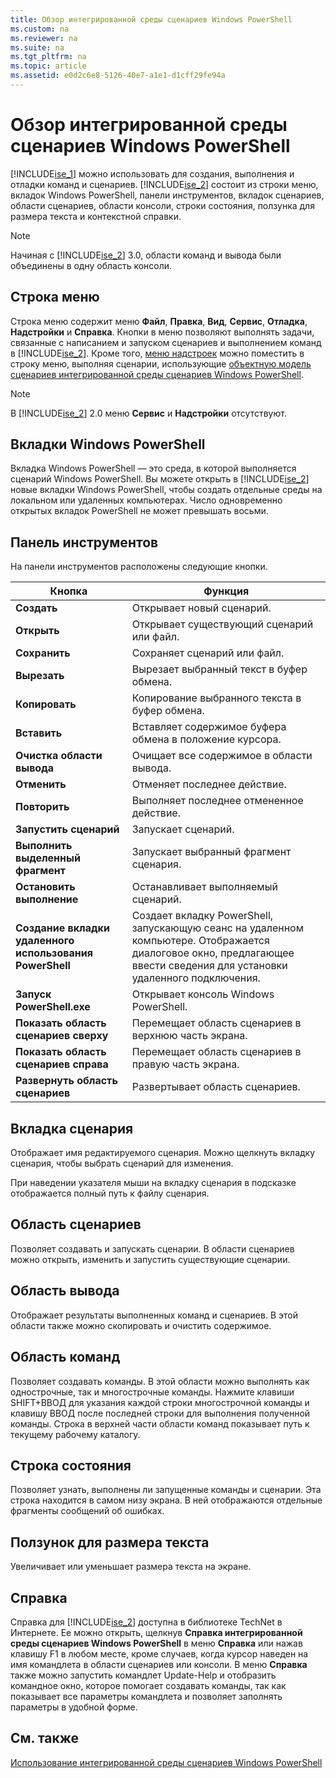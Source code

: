 ```yaml
---
title: Обзор интегрированной среды сценариев Windows PowerShell
ms.custom: na
ms.reviewer: na
ms.suite: na
ms.tgt_pltfrm: na
ms.topic: article
ms.assetid: e0d2c6e8-5126-40e7-a1e1-d1cff29fe94a
---
```

# Обзор интегрированной среды сценариев Windows PowerShell
[!INCLUDE[ise_1](../Token/ise_1_md.md)] можно использовать для создания, выполнения и отладки команд и сценариев. [!INCLUDE[ise_2](../Token/ise_2_md.md)] состоит из строки меню, вкладок Windows PowerShell, панели инструментов, вкладок сценариев, области сценариев, области консоли, строки состояния, ползунка для размера текста и контекстной справки.

> [!NOTE]
> Начиная с [!INCLUDE[ise_2](../Token/ise_2_md.md)] 3.0, области команд и вывода были объединены в одну область консоли.

## Строка меню
Строка меню содержит меню **Файл**, **Правка**, **Вид**, **Сервис**, **Отладка**, **Надстройки** и **Справка**. Кнопки в меню позволяют выполнять задачи, связанные с написанием и запуском сценариев и выполнением команд в [!INCLUDE[ise_2](../Token/ise_2_md.md)]. Кроме того, [меню надстроек](https://technet.microsoft.com/en-us/library/412dd662-417a-4661-ada2-558802d0f6d2#submenus) можно поместить в строку меню, выполняя сценарии, использующие [объектную модель сценариев интегрированной среды сценариев Windows PowerShell](https://technet.microsoft.com/en-us/library/1737ddb7-c20d-4e6b-a0d3-68cc2650f2a1).

> [!NOTE]
> В [!INCLUDE[ise_2](../Token/ise_2_md.md)] 2.0 меню **Сервис** и **Надстройки** отсутствуют.

## Вкладки Windows PowerShell
Вкладка Windows PowerShell — это среда, в которой выполняется сценарий Windows PowerShell. Вы можете открыть в [!INCLUDE[ise_2](../Token/ise_2_md.md)] новые вкладки Windows PowerShell, чтобы создать отдельные среды на локальном или удаленных компьютерах. Число одновременно открытых вкладок PowerShell не может превышать восьми.

## Панель инструментов
На панели инструментов расположены следующие кнопки.

|Кнопка|Функция|
|----------|------------|
|**Создать**|Открывает новый сценарий.|
|**Открыть**|Открывает существующий сценарий или файл.|
|**Сохранить**|Сохраняет сценарий или файл.|
|**Вырезать**|Вырезает выбранный текст в буфер обмена.|
|**Копировать**|Копирование выбранного текста в буфер обмена.|
|**Вставить**|Вставляет содержимое буфера обмена в положение курсора.|
|**Очистка области вывода**|Очищает все содержимое в области вывода.|
|**Отменить**|Отменяет последнее действие.|
|**Повторить**|Выполняет последнее отмененное действие.|
|**Запустить сценарий**|Запускает сценарий.|
|**Выполнить выделенный фрагмент**|Запускает выбранный фрагмент сценария.|
|**Остановить выполнение**|Останавливает выполняемый сценарий.|
|**Создание вкладки удаленного использования PowerShell**|Создает вкладку PowerShell, запускающую сеанс на удаленном компьютере. Отображается диалоговое окно, предлагающее ввести сведения для установки удаленного подключения.|
|**Запуск PowerShell.exe**|Открывает консоль Windows PowerShell.|
|**Показать область сценариев сверху**|Перемещает область сценариев в верхнюю часть экрана.|
|**Показать область сценариев справа**|Перемещает область сценариев в правую часть экрана.|
|**Развернуть область сценариев**|Развертывает область сценариев.|

## Вкладка сценария
Отображает имя редактируемого сценария. Можно щелкнуть вкладку сценария, чтобы выбрать сценарий для изменения.

При наведении указателя мыши на вкладку сценария в подсказке отображается полный путь к файлу сценария.

## Область сценариев
Позволяет создавать и запускать сценарии. В области сценариев можно открыть, изменить и запустить существующие сценарии.

## Область вывода
Отображает результаты выполненных команд и сценариев. В этой области также можно скопировать и очистить содержимое.

## Область команд
Позволяет создавать команды. В этой области можно выполнять как однострочные, так и многострочные команды. Нажмите клавиши SHIFT+ВВОД для указания каждой строки многострочной команды и клавишу ВВОД после последней строки для выполнения полученной команды. Строка в верхней части области команд показывает путь к текущему рабочему каталогу.

## Строка состояния
Позволяет узнать, выполнены ли запущенные команды и сценарии. Эта строка находится в самом низу экрана. В ней отображаются отдельные фрагменты сообщений об ошибках.

## Ползунок для размера текста
Увеличивает или уменьшает размера текста на экране.

## Справка
Справка для [!INCLUDE[ise_2](../Token/ise_2_md.md)] доступна в библиотеке TechNet в Интернете. Ее можно открыть, щелкнув **Справка интегрированной среды сценариев Windows PowerShell** в меню **Справка** или нажав клавишу F1 в любом месте, кроме случаев, когда курсор наведен на имя командлета в области сценариев или консоли. В меню **Справка** также можно запустить командлет Update-Help и отобразить командное окно, которое помогает создавать команды, так как показывает все параметры командлета и позволяет заполнять параметры в удобной форме.

## См. также
[Использование интегрированной среды сценариев Windows PowerShell](../Topic/Using-the-Windows-PowerShell-ISE.md)



<!--HONumber=Apr16_HO2-->


